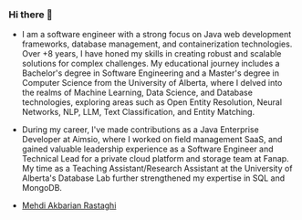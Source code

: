 ### Hi there 👋

- I am a software engineer with a strong focus on Java web development frameworks, database management, and containerization technologies. Over +8 years, I have honed my skills in creating robust and scalable solutions for complex challenges. My educational journey includes a Bachelor's degree in Software Engineering and a Master's degree in Computer Science from the University of Alberta, where I delved into the realms of Machine Learning, Data Science, and Database technologies, exploring areas such as Open Entity Resolution, Neural Networks, NLP, LLM, Text Classification, and Entity Matching. 

- During my career, I've made contributions as a Java Enterprise Developer at Aimsio, where I worked on field management SaaS, and gained valuable leadership experience as a Software Engineer and Technical Lead for a private cloud platform and storage team at Fanap. My time as a Teaching Assistant/Research Assistant at the University of Alberta's Database Lab further strengthened my expertise in SQL and MongoDB. 

-  [Mehdi Akbarian Rastaghi](https://ca.linkedin.com/in/mehdiakbarian?trk=profile-badge)

